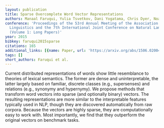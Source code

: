 ```yaml
---
layout: publication
title: Sparse Overcomplete Word Vector Representations
authors: Manaal Faruqui, Yulia Tsvetkov, Dani Yogatama, Chris Dyer, Noah Smith
conference: 'Proceedings of the 53rd Annual Meeting of the Association for Computational
  Linguistics and the 7th International Joint Conference on Natural Language Processing
  (Volume 1: Long Papers)'
year: 2015
bibkey: faruqui2015sparse
citations: 165
additional_links: [{name: Paper, url: 'https://arxiv.org/abs/1506.02004'}]
tags: []
short_authors: Faruqui et al.
---
```

Current distributed representations of words show little resemblance to
theories of lexical semantics. The former are dense and uninterpretable, the
latter largely based on familiar, discrete classes (e.g., supersenses) and
relations (e.g., synonymy and hypernymy). We propose methods that transform
word vectors into sparse (and optionally binary) vectors. The resulting
representations are more similar to the interpretable features typically used
in NLP, though they are discovered automatically from raw corpora. Because the
vectors are highly sparse, they are computationally easy to work with. Most
importantly, we find that they outperform the original vectors on benchmark
tasks.